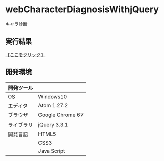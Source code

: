 # webCharacterDiagnosisWithjQuery
キャラ診断

## 実行結果
[【ここをクリック】](https://xekid78.github.io/webCharacterDiagnosisWithjQuery/)

## 開発環境
| 開発ツール |  |
|:-|:-|
| OS | Windows10 |
| エディタ | Atom 1.27.2 |
| ブラウザ | Google Chrome 67 |
| ライブラリ | jQuery 3.3.1 |
| 開発言語 | HTML5 |
| | CSS3 |
| | Java Script |
